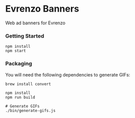 # Evrenzo Banners

Web ad banners for Evrenzo

### Getting Started

```shell
npm install
npm start
```

### Packaging

You will need the following dependencies to generate GIFs:

```shell
brew install convert
```

```shell
npm install
npm run build

# Generate GIFs
./bin/generate-gifs.js
```
